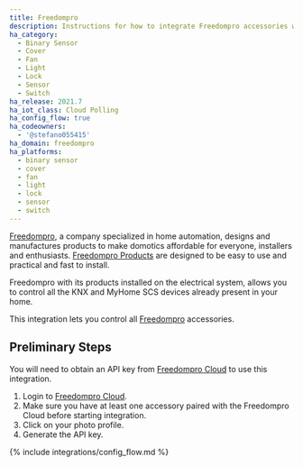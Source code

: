```yaml
---
title: Freedompro
description: Instructions for how to integrate Freedompro accessories within Home Assistant.
ha_category:
  - Binary Sensor
  - Cover
  - Fan
  - Light
  - Lock
  - Sensor
  - Switch
ha_release: 2021.7
ha_iot_class: Cloud Polling
ha_config_flow: true
ha_codeowners:
  - '@stefano055415'
ha_domain: freedompro
ha_platforms:
  - binary sensor
  - cover
  - fan
  - light
  - lock
  - sensor
  - switch
---
```


[Freedompro](https://freedompro.eu/), a company specialized in home automation, designs and manufactures products to make domotics affordable for everyone, installers and enthusiasts. [Freedompro Products](https://freedompro.eu/collections/easykon) are designed to be easy to use and practical and fast to install.

Freedompro with its products installed on the electrical system, allows you to control all the KNX and MyHome SCS devices already present in your home.

This integration lets you control all [Freedompro](https://freedompro.eu/) accessories.

## Preliminary Steps

You will need to obtain an API key from [Freedompro Cloud](https://home.freedompro.eu/) to use this integration.

1. Login to [Freedompro Cloud](https://home.freedompro.eu/).
2. Make sure you have at least one accessory paired with the Freedompro Cloud before starting integration.
3. Click on your photo profile.
4. Generate the API key.

{% include integrations/config_flow.md %}
